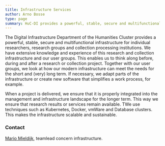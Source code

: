 ```yaml
---
title: Infrastructure Services
author: Arno Bosse
type: page
summary: HuC-DI provides a powerful, stable, secure and multifunctional infrastructure for individual researchers, research groups and collection processing institutions.
---
```


The Digital Infrastructure Department of the Humanities Cluster provides a powerful, stable, secure and multifunctional infrastructure for individual researchers, research groups and collection processing institutions. We have extensive knowledge and experience of this research and collection infrastructure and our user groups. This enables us to think along before, during and after a research or collection project. Together with our user groups, we look at how our modern infrastructure can meet the needs for the short and (very) long term. If necessary, we adapt parts of the infrastructure or create new software that simplifies a work process, for example.

When a project is delivered, we ensure that it is properly integrated into the management and infrastructure landscape for the longer term. This way we ensure that research results or services remain available. TWe use techniques such as Kubernetes, Docker, vmWare and Database clusters. This makes the infrastructure scalable and sustainable.

### Contact

[Mario Mieldijk](mailto:concern-infrastructure@di.huc.knaw.nl), teamlead concern infrastructure.
